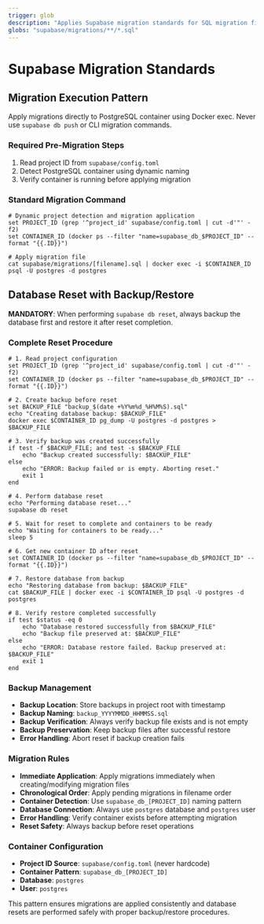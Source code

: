 ```yaml
---
trigger: glob
description: "Applies Supabase migration standards for SQL migration files"
globs: "supabase/migrations/**/*.sql"
---
```


# Supabase Migration Standards

## Migration Execution Pattern

Apply migrations directly to PostgreSQL container using Docker exec. Never use `supabase db push` or CLI migration commands.

### Required Pre-Migration Steps

1. Read project ID from `supabase/config.toml`
2. Detect PostgreSQL container using dynamic naming
3. Verify container is running before applying migration

### Standard Migration Command

```fish
# Dynamic project detection and migration application
set PROJECT_ID (grep '^project_id' supabase/config.toml | cut -d'"' -f2)
set CONTAINER_ID (docker ps --filter "name=supabase_db_$PROJECT_ID" --format "{{.ID}}")

# Apply migration file
cat supabase/migrations/[filename].sql | docker exec -i $CONTAINER_ID psql -U postgres -d postgres
```

## Database Reset with Backup/Restore

**MANDATORY**: When performing `supabase db reset`, always backup the database first and restore it after reset completion.

### Complete Reset Procedure

```fish
# 1. Read project configuration
set PROJECT_ID (grep '^project_id' supabase/config.toml | cut -d'"' -f2)
set CONTAINER_ID (docker ps --filter "name=supabase_db_$PROJECT_ID" --format "{{.ID}}")

# 2. Create backup before reset
set BACKUP_FILE "backup_$(date +%Y%m%d_%H%M%S).sql"
echo "Creating database backup: $BACKUP_FILE"
docker exec $CONTAINER_ID pg_dump -U postgres -d postgres > $BACKUP_FILE

# 3. Verify backup was created successfully
if test -f $BACKUP_FILE; and test -s $BACKUP_FILE
    echo "Backup created successfully: $BACKUP_FILE"
else
    echo "ERROR: Backup failed or is empty. Aborting reset."
    exit 1
end

# 4. Perform database reset
echo "Performing database reset..."
supabase db reset

# 5. Wait for reset to complete and containers to be ready
echo "Waiting for containers to be ready..."
sleep 5

# 6. Get new container ID after reset
set CONTAINER_ID (docker ps --filter "name=supabase_db_$PROJECT_ID" --format "{{.ID}}")

# 7. Restore database from backup
echo "Restoring database from backup: $BACKUP_FILE"
cat $BACKUP_FILE | docker exec -i $CONTAINER_ID psql -U postgres -d postgres

# 8. Verify restore completed successfully
if test $status -eq 0
    echo "Database restored successfully from $BACKUP_FILE"
    echo "Backup file preserved at: $BACKUP_FILE"
else
    echo "ERROR: Database restore failed. Backup preserved at: $BACKUP_FILE"
    exit 1
end
```

### Backup Management

- **Backup Location**: Store backups in project root with timestamp
- **Backup Naming**: `backup_YYYYMMDD_HHMMSS.sql`
- **Backup Verification**: Always verify backup file exists and is not empty
- **Backup Preservation**: Keep backup files after successful restore
- **Error Handling**: Abort reset if backup creation fails

### Migration Rules

- **Immediate Application**: Apply migrations immediately when creating/modifying migration files
- **Chronological Order**: Apply pending migrations in filename order
- **Container Detection**: Use `supabase_db_[PROJECT_ID]` naming pattern
- **Database Connection**: Always use `postgres` database and `postgres` user
- **Error Handling**: Verify container exists before attempting migration
- **Reset Safety**: Always backup before reset operations

### Container Configuration

- **Project ID Source**: `supabase/config.toml` (never hardcode)
- **Container Pattern**: `supabase_db_[PROJECT_ID]`
- **Database**: `postgres`
- **User**: `postgres`

This pattern ensures migrations are applied consistently and database resets are performed safely with proper backup/restore procedures.